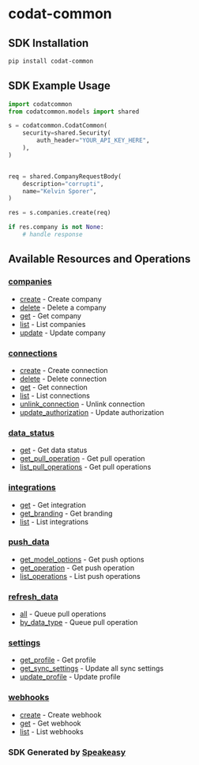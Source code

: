 # codat-common

<!-- Start SDK Installation -->
## SDK Installation

```bash
pip install codat-common
```
<!-- End SDK Installation -->

## SDK Example Usage
<!-- Start SDK Example Usage -->
```python
import codatcommon
from codatcommon.models import shared

s = codatcommon.CodatCommon(
    security=shared.Security(
        auth_header="YOUR_API_KEY_HERE",
    ),
)


req = shared.CompanyRequestBody(
    description="corrupti",
    name="Kelvin Sporer",
)

res = s.companies.create(req)

if res.company is not None:
    # handle response
```
<!-- End SDK Example Usage -->

<!-- Start SDK Available Operations -->
## Available Resources and Operations


### [companies](docs/companies/README.md)

* [create](docs/companies/README.md#create) - Create company
* [delete](docs/companies/README.md#delete) - Delete a company
* [get](docs/companies/README.md#get) - Get company
* [list](docs/companies/README.md#list) - List companies
* [update](docs/companies/README.md#update) - Update company

### [connections](docs/connections/README.md)

* [create](docs/connections/README.md#create) - Create connection
* [delete](docs/connections/README.md#delete) - Delete connection
* [get](docs/connections/README.md#get) - Get connection
* [list](docs/connections/README.md#list) - List connections
* [unlink_connection](docs/connections/README.md#unlink_connection) - Unlink connection
* [update_authorization](docs/connections/README.md#update_authorization) - Update authorization

### [data_status](docs/datastatus/README.md)

* [get](docs/datastatus/README.md#get) - Get data status
* [get_pull_operation](docs/datastatus/README.md#get_pull_operation) - Get pull operation
* [list_pull_operations](docs/datastatus/README.md#list_pull_operations) - Get pull operations

### [integrations](docs/integrations/README.md)

* [get](docs/integrations/README.md#get) - Get integration
* [get_branding](docs/integrations/README.md#get_branding) - Get branding
* [list](docs/integrations/README.md#list) - List integrations

### [push_data](docs/pushdata/README.md)

* [get_model_options](docs/pushdata/README.md#get_model_options) - Get push options
* [get_operation](docs/pushdata/README.md#get_operation) - Get push operation
* [list_operations](docs/pushdata/README.md#list_operations) - List push operations

### [refresh_data](docs/refreshdata/README.md)

* [all](docs/refreshdata/README.md#all) - Queue pull operations
* [by_data_type](docs/refreshdata/README.md#by_data_type) - Queue pull operation

### [settings](docs/settings/README.md)

* [get_profile](docs/settings/README.md#get_profile) - Get profile
* [get_sync_settings](docs/settings/README.md#get_sync_settings) - Update all sync settings
* [update_profile](docs/settings/README.md#update_profile) - Update profile

### [webhooks](docs/webhooks/README.md)

* [create](docs/webhooks/README.md#create) - Create webhook
* [get](docs/webhooks/README.md#get) - Get webhook
* [list](docs/webhooks/README.md#list) - List webhooks
<!-- End SDK Available Operations -->

### SDK Generated by [Speakeasy](https://docs.speakeasyapi.dev/docs/using-speakeasy/client-sdks)
